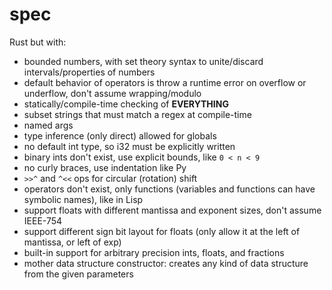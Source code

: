 # spec

Rust but with:

- bounded numbers, with set theory syntax to unite/discard intervals/properties of numbers
- default behavior of operators is throw a runtime error on overflow or underflow, don't assume wrapping/modulo
- statically/compile-time checking of **EVERYTHING**
- subset strings that must match a regex at compile-time
- named args
- type inference (only direct) allowed for globals
- no default int type, so i32 must be explicitly written
- binary ints don't exist, use explicit bounds, like `0 < n < 9`
- no curly braces, use indentation like Py
- `>>^` and `^<<` ops for circular (rotation) shift
- operators don't exist, only functions (variables and functions can have symbolic names), like in Lisp
- support floats with different mantissa and exponent sizes, don't assume IEEE-754
- support different sign bit layout for floats (only allow it at the left of mantissa, or left of exp)
- built-in support for arbitrary precision ints, floats, and fractions
- mother data structure constructor: creates any kind of data structure from the given parameters
